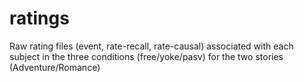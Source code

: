 # ratings
Raw rating files (event, rate-recall, rate-causal) associated with each subject in the three conditions (free/yoke/pasv) for the two stories (Adventure/Romance)
